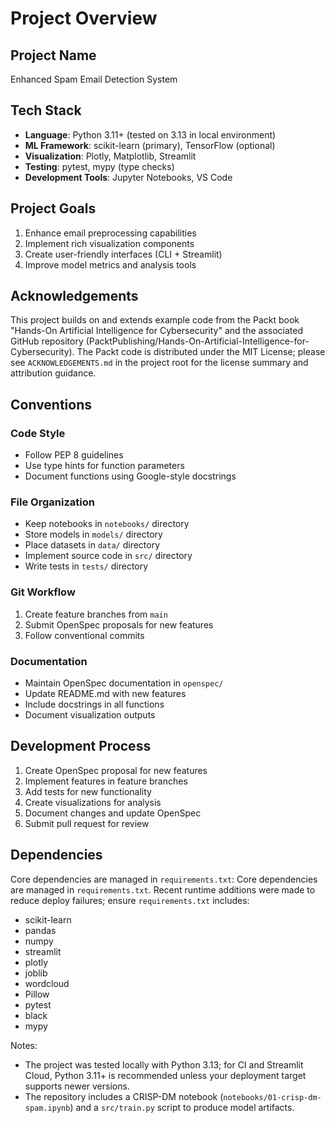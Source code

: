 # Project Overview

## Project Name
Enhanced Spam Email Detection System

## Tech Stack
- **Language**: Python 3.11+ (tested on 3.13 in local environment)
- **ML Framework**: scikit-learn (primary), TensorFlow (optional)
- **Visualization**: Plotly, Matplotlib, Streamlit
- **Testing**: pytest, mypy (type checks)
- **Development Tools**: Jupyter Notebooks, VS Code

## Project Goals
1. Enhance email preprocessing capabilities
2. Implement rich visualization components
3. Create user-friendly interfaces (CLI + Streamlit)
4. Improve model metrics and analysis tools

## Acknowledgements
This project builds on and extends example code from the Packt book
"Hands-On Artificial Intelligence for Cybersecurity" and the associated
GitHub repository (PacktPublishing/Hands-On-Artificial-Intelligence-for-Cybersecurity).
The Packt code is distributed under the MIT License; please see
`ACKNOWLEDGEMENTS.md` in the project root for the license summary and
attribution guidance.

## Conventions

### Code Style
- Follow PEP 8 guidelines
- Use type hints for function parameters
- Document functions using Google-style docstrings

### File Organization
- Keep notebooks in `notebooks/` directory
- Store models in `models/` directory
- Place datasets in `data/` directory
- Implement source code in `src/` directory
- Write tests in `tests/` directory

### Git Workflow
1. Create feature branches from `main`
2. Submit OpenSpec proposals for new features
3. Follow conventional commits

### Documentation
- Maintain OpenSpec documentation in `openspec/`
- Update README.md with new features
- Include docstrings in all functions
- Document visualization outputs

## Development Process
1. Create OpenSpec proposal for new features
2. Implement features in feature branches
3. Add tests for new functionality
4. Create visualizations for analysis
5. Document changes and update OpenSpec
6. Submit pull request for review

## Dependencies
Core dependencies are managed in `requirements.txt`:
Core dependencies are managed in `requirements.txt`. Recent runtime additions were made to reduce deploy failures; ensure `requirements.txt` includes:

- scikit-learn
- pandas
- numpy
- streamlit
- plotly
- joblib
- wordcloud
- Pillow
- pytest
- black
- mypy

Notes:
- The project was tested locally with Python 3.13; for CI and Streamlit Cloud, Python 3.11+ is recommended unless your deployment target supports newer versions.
- The repository includes a CRISP-DM notebook (`notebooks/01-crisp-dm-spam.ipynb`) and a `src/train.py` script to produce model artifacts.